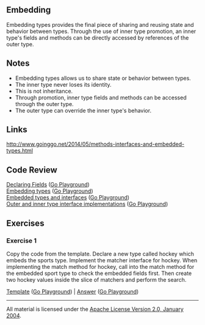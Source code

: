 ## Embedding

Embedding types provides the final piece of sharing and reusing state and behavior between types. Through the use of inner type promotion, an inner type's fields and methods can be directly accessed by references of the outer type.

## Notes

* Embedding types allows us to share state or behavior between types.
* The inner type never loses its identity.
* This is not inheritance.
* Through promotion, inner type fields and methods can be accessed through the outer type.
* The outer type can override the inner type's behavior.

## Links

http://www.goinggo.net/2014/05/methods-interfaces-and-embedded-types.html

## Code Review

[Declaring Fields](example1/example1.go) ([Go Playground](https://play.golang.org/p/VlB7DYptWo))  
[Embedding types](example2/example2.go) ([Go Playground](https://play.golang.org/p/7Ei_9niqPQ))  
[Embedded types and interfaces](example3/example3.go) ([Go Playground](https://play.golang.org/p/zD8RFvJ3m5))  
[Outer and inner type interface implementations](example4/example4.go) ([Go Playground](https://play.golang.org/p/5NyvAgU__u))

## Exercises

### Exercise 1

Copy the code from the template. Declare a new type called hockey which embeds the sports type. Implement the matcher interface for hockey. When implementing the match method for hockey, call into the match method for the embedded sport type to check the embedded fields first. Then create two hockey values inside the slice of matchers and perform the search.

[Template](exercises/template1/template1.go) ([Go Playground](https://play.golang.org/p/0AXW8BMkIc)) | 
[Answer](exercises/exercise1/exercise1.go) ([Go Playground](https://play.golang.org/p/v6vjpkyBdN))
___
All material is licensed under the [Apache License Version 2.0, January 2004](http://www.apache.org/licenses/LICENSE-2.0).
